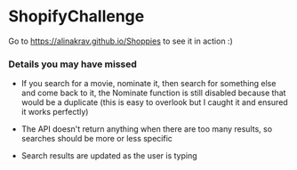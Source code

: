 # ShopifyChallenge

Go to https://alinakrav.github.io/Shoppies to see it in action :)

### Details you may have missed
* If you search for a movie, nominate it, then search for something else and come back to it, the Nominate function is still disabled because that would be a duplicate (this is easy to overlook but I caught it and ensured it works perfectly)

* The API doesn't return anything when there are too many results, so searches should be more or less specific

* Search results are updated as the user is typing
